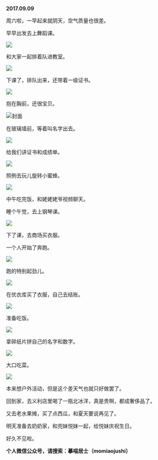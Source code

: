 
          
**2017.09.09**

周六啦，一早起来就阴天，空气质量也很差。

早早出发去上舞蹈课。


![](https://mmbiz.qlogo.cn/mmbiz_jpg/uDI3FLln00YuyY9HmwoAtSHNQu8rGO0dvWEruAbmSoeJLdhC0zcTMJ8ZpzqzZuBeE3hlnVibq12BUArOVz37vgQ/0?wx_fmt=jpeg)


和大家一起排着队进教室。


![](https://mmbiz.qlogo.cn/mmbiz_jpg/uDI3FLln00YuyY9HmwoAtSHNQu8rGO0dnHh4f3M92WdECianVQ9xy3x5MPXjKTAeZdPfmlIYDoHo7BoqRTEOUeQ/0?wx_fmt=jpeg)


下课了，排队出来，还带着一级证书。


![](https://mmbiz.qlogo.cn/mmbiz_jpg/uDI3FLln00YuyY9HmwoAtSHNQu8rGO0dhL34EaqZXdlBkZrVlLDS8eiaFFPvGvxicBGGiarNTNdre5GNr1PfXaShA/0?wx_fmt=jpeg)


抱在胸前，还很宝贝。


![](https://mmbiz.qlogo.cn/mmbiz_jpg/uDI3FLln00YuyY9HmwoAtSHNQu8rGO0d1dIwTvDkgz9oos8YqKBhSbqWsTBr8oN0iczLodqVfUnsXl0tZ6oAwMw/0?wx_fmt=jpeg)封面


在玻璃墙前，等着叫名字出去。


![](https://mmbiz.qlogo.cn/mmbiz_jpg/uDI3FLln00YuyY9HmwoAtSHNQu8rGO0d7RjLIr7KCh3icMK4wXxK3A2aC0lNXicW5cPLibBxibL92yQStbK833624w/0?wx_fmt=jpeg)


给我们讲证书和成绩单。


![](https://mmbiz.qlogo.cn/mmbiz_jpg/uDI3FLln00YuyY9HmwoAtSHNQu8rGO0d2bSPXSmnxib1rEOWSMfxGicOv5CoEv6ctuwb4uB8No8xFt1pfCS4XzuA/0?wx_fmt=jpeg)


照例去玩儿旋转小蜜蜂。


![](https://mmbiz.qlogo.cn/mmbiz_jpg/uDI3FLln00YuyY9HmwoAtSHNQu8rGO0dnkrXPUTtBCbsDWL5RUv5LdBQIf3RcfDZMfxZSfbJG0mJpgNaliaPq6A/0?wx_fmt=jpeg)


中午吃完饭，和姥姥姥爷视频聊天。

睡个午觉，去上钢琴课。


![](https://mmbiz.qlogo.cn/mmbiz_jpg/uDI3FLln00YuyY9HmwoAtSHNQu8rGO0djjyKb7r7zvsEk53iaC56bCGicwgblYODRSlujLVcYnJgHEK2cMU86iaNg/0?wx_fmt=jpeg)


下了课，去商场买衣服。

一个人开始了奔跑。


![](https://mmbiz.qlogo.cn/mmbiz_jpg/uDI3FLln00YuyY9HmwoAtSHNQu8rGO0dLalWGoC7hW3XumslD1oFAXCg2FffLH6UV7P0rdys1ibRQYR0t1UwHnA/0?wx_fmt=jpeg)


跑的特别起劲儿。


![](https://mmbiz.qlogo.cn/mmbiz_jpg/uDI3FLln00YuyY9HmwoAtSHNQu8rGO0dibDqlibqAzWL0kZP9bmKgbqtYH59GEmzceVx0u7libgdwzcz6zdOnUMIw/0?wx_fmt=jpeg)


在优衣库买了衣服，自己去结账。


![](https://mmbiz.qlogo.cn/mmbiz_jpg/uDI3FLln00YuyY9HmwoAtSHNQu8rGO0dUNBMfiavZVWiaXX4ZQMHzleh1sAETtQWwPNwDHXibbTCS7dxmfveuHBqg/0?wx_fmt=jpeg)


准备吃饭。


![](https://mmbiz.qlogo.cn/mmbiz_jpg/uDI3FLln00YuyY9HmwoAtSHNQu8rGO0dn4rwsntvLxSyNP2NT22fsVsfYUk77UEojC6F4XWTGsfRQJsvibicDV0A/0?wx_fmt=jpeg)


拿碎纸片拼自己的名字和数字。


![](https://mmbiz.qlogo.cn/mmbiz_jpg/uDI3FLln00YuyY9HmwoAtSHNQu8rGO0doRYA0c5JTClRHRuibzGuJQibrsF6L6tlhxJibqe3qQhHfAGMWRX5EPTHA/0?wx_fmt=jpeg)


大口吃菜。


![](https://mmbiz.qlogo.cn/mmbiz_jpg/uDI3FLln00YuyY9HmwoAtSHNQu8rGO0d1lG8Jiaef0wLlqLIvkXyzDVp6sjCsgoAIzicDRmDuPJfaNibFeNibib3ia2Q/0?wx_fmt=jpeg)


本来想户外活动，但是这个差天气也就只好做罢了。

回到家，去义利店里喝了一瓶北冰洋，真是贵啊，都成奢侈品了。

又去老水果摊，买了点西瓜，和夏天要说再见了。

明天准备去奶奶家，和兜妹悦妹一起，给悦妹庆祝生日。

好久不见啦。


**个人微信公众号，请搜索：摹喵居士（momiaojushi）**

        